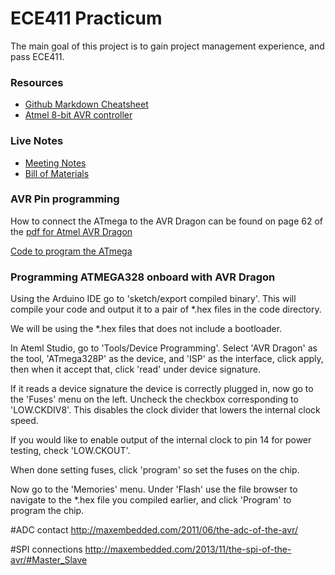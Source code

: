 # ECE411 Practicum 
The main goal of this project is to gain project management experience, and pass ECE411.

### Resources
- [Github Markdown Cheatsheet](https://github.com/adam-p/markdown-here/wiki/Markdown-Cheatsheet)
- [Atmel 8-bit AVR controller](http://ww1.microchip.com/downloads/en/DeviceDoc/Atmel-8271-8-bit-AVR-Microcontroller-ATmega48A-48PA-88A-88PA-168A-168PA-328-328P_datasheet_Complete.pdf)

### Live Notes
- [Meeting Notes](https://docs.google.com/document/d/19kvDTP8waEN3RQ6yVrNDx6z7Xe4eh67vW1i40oPSDoY/edit?usp=sharing)
- [Bill of Materials](https://docs.google.com/spreadsheets/d/1W5p3Xew4WHdP0dK88rSV139m2ax4RcH9-pE1J-V8YP8/edit?usp=sharing)

### AVR Pin programming
How to connect the ATmega to the AVR Dragon can be found on page 62 of the [pdf for Atmel
AVR
Dragon](https://github.com/philiparola/ece411-practicum/blob/master/datasheets/atmel-42723-avr-dragon_userguide.pdf)

[Code to program the ATmega](http://www.avr-tutorials.com/digital/about-avr-8-bit-microcontrollers-digital-io-ports)

### Programming ATMEGA328 onboard with AVR Dragon
Using the Arduino IDE go to 'sketch/export compiled binary'.
This will compile your code and output it to a pair of *.hex files in the code directory.

We will be using the *.hex files that does not include a bootloader.

In Ateml Studio, go to 'Tools/Device Programming'. Select 'AVR Dragon' as the tool, 'ATmega328P' as the device, and 'ISP' as the interface, click apply, then when it accept that, click 'read' under device signature.

If it reads a device signature the device is correctly plugged in, now go to the 'Fuses' menu on the left. Uncheck the checkbox corresponding to 'LOW.CKDIV8'. This disables the clock divider that lowers the internal clock speed.

If you would like to enable output of the internal clock to pin 14 for power testing, check 'LOW.CKOUT'.

When done setting fuses, click 'program' so set the fuses on the chip.

Now go to the 'Memories' menu. Under 'Flash' use the file browser to navigate to the *.hex file you compiled earlier, and click 'Program' to program the chip.

#ADC contact
http://maxembedded.com/2011/06/the-adc-of-the-avr/

#SPI connections
http://maxembedded.com/2013/11/the-spi-of-the-avr/#Master_Slave
